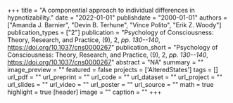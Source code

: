 +++
title = "A componential approach to individual differences in hypnotizability."
date = "2022-01-01"
publishdate = "2000-01-01"
authors = ["Amanda J. Barnier", "Devin B. Terhune", "Vince Polito", "Erik Z. Woody"]
publication_types = ["2"]
publication = "Psychology of Consciousness: Theory, Research, and Practice, (9), 2, _pp. 130--140_, https://doi.org/10.1037/cns0000267"
publication_short = "Psychology of Consciousness: Theory, Research, and Practice, (9), 2, _pp. 130--140_, https://doi.org/10.1037/cns0000267"
abstract = "NA"
summary = ""
image_preview = ""
featured = false
projects = ['AlteredStates']
tags = []
url_pdf = ""
url_preprint = ""
url_code = ""
url_dataset = ""
url_project = ""
url_slides = ""
url_video = ""
url_poster = ""
url_source = ""
math = true
highlight = true
[header]
image = ""
caption = ""
+++
